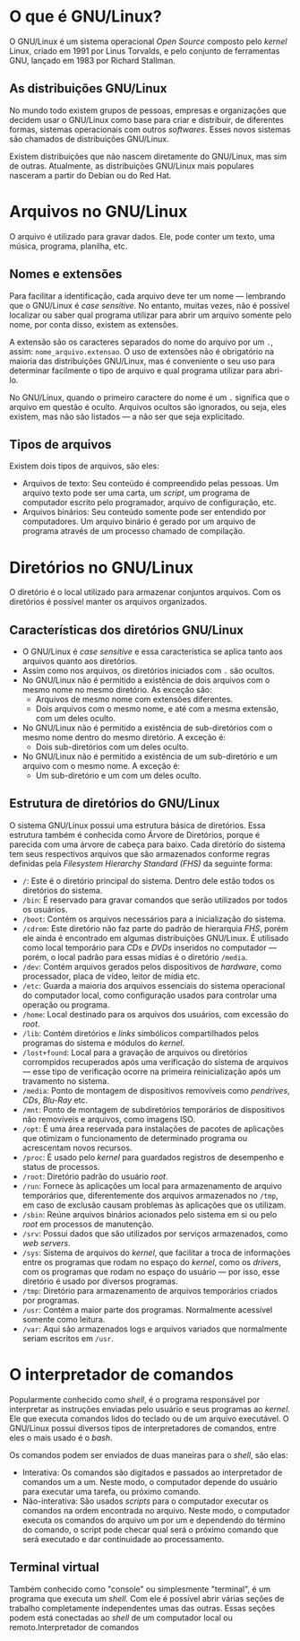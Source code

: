 # O que é GNU/Linux?

O GNU/Linux é um sistema operacional *Open Source* composto pelo *kernel* Linux, criado em 1991 por Linus Torvalds, e pelo conjunto de ferramentas GNU, lançado em 1983 por Richard Stallman.

## As distribuições GNU/Linux

No mundo todo existem grupos de pessoas, empresas e organizações que decidem usar o GNU/Linux como base para criar e distribuir, de diferentes formas, sistemas operacionais com outros *softwares*. Esses novos sistemas são chamados de distribuições GNU/Linux.

Existem distribuições que não nascem diretamente do GNU/Linux, mas sim de outras. Atualmente, as  distribuições GNU/Linux mais populares nasceram a partir do Debian ou do Red Hat.

# Arquivos no GNU/Linux

O arquivo é utilizado para gravar dados. Ele, pode conter um texto, uma música, programa, planilha, etc. 

## Nomes e extensões

Para facilitar a identificação, cada arquivo deve ter um nome — lembrando que o GNU/Linux é *case sensitive*. No entanto, muitas vezes, não é possível localizar ou saber qual programa utilizar para abrir um arquivo somente pelo nome, por conta disso, existem as extensões. 

A extensão são os caracteres separados do nome do arquivo por um  `.`, assim: `nome_arquivo.extensao`. O uso de extensões não é obrigatório na maioria das distribuições GNU/Linux, mas é conveniente o seu uso para determinar facilmente o tipo de arquivo e qual programa utilizar para abri-lo.

No GNU/Linux, quando o primeiro caractere do nome é um `.` significa que o arquivo em questão é oculto. Arquivos ocultos são ignorados, ou seja, eles existem, mas não são listados — a não ser que seja explicitado.

## Tipos de arquivos 

Existem dois tipos de arquivos, são eles: 

 - Arquivos de texto: Seu conteúdo é compreendido pelas pessoas. Um arquivo texto pode ser uma carta, um *script*, um programa de computador escrito pelo programador, arquivo de configuração, etc.
 - Arquivos binários: Seu conteúdo somente pode ser entendido por computadores. Um arquivo binário é gerado por um arquivo de programa através de um processo chamado de compilação.

# Diretórios no GNU/Linux

O diretório é o local utilizado para armazenar conjuntos arquivos. Com os diretórios é possível manter os arquivos organizados. 

## Características dos diretórios GNU/Linux

 - O GNU/Linux é *case sensitive* e essa característica se aplica tanto aos arquivos quanto aos diretórios.
 - Assim como nos arquivos, os diretórios iniciados com `.` são ocultos.
 - No GNU/Linux não é permitido a existência de dois arquivos com o mesmo nome no mesmo diretório. As exceção são:
	 - Arquivos de mesmo nome com extensões diferentes. 
	 - Dois arquivos com o mesmo nome, e até com a mesma extensão, com um deles oculto.
 - No GNU/Linux não é permitido a existência de sub-diretórios com o mesmo nome dentro do mesmo diretório. A exceção é:
	 - Dois sub-diretórios com um deles oculto.
 - No GNU/Linux não é permitido a existência de um sub-diretório e um arquivo com o mesmo nome. A exceção é: 
	 - Um sub-diretório e um com um deles oculto.

## Estrutura  de diretórios do GNU/Linux

O sistema GNU/Linux possui uma estrutura básica de diretórios. Essa estrutura também é conhecida como Árvore de Diretórios, porque é parecida com uma árvore de cabeça para baixo. Cada diretório do sistema tem seus respectivos arquivos que são armazenados conforme regras definidas pela *Filesystem Hierarchy Standard (FHS)* da seguinte forma:

- `/`: Este é o diretório principal do sistema. Dentro dele estão todos os diretórios do sistema.
- `/bin`: É reservado para gravar comandos que serão utilizados por todos os usuários.
- `/boot`: Contém os arquivos necessários para a inicialização do sistema.
- `/cdrom`: Este diretório não faz parte do padrão de hierarquia *FHS*, porém ele ainda é encontrado em algumas distribuições GNU/Linux. É utilisado como local temporário para *CDs* e *DVDs* inseridos no computador — porém, o local padrão para essas mídias é o diretório `/media`.
- `/dev`:  Contém arquivos gerados pelos dispositivos de *hardware*, como processador, placa de vídeo, leitor de mídia etc.
- `/etc`: Guarda a maioria dos arquivos essenciais do sistema operacional do computador local, como configuração usados para controlar uma operação ou programa.
- `/home`: Local destinado para os arquivos dos usuários, com excessão do *root*.
- `/lib`: Contém diretórios e *links* simbólicos compartilhados pelos programas do sistema e módulos do *kernel*.
- `/lost+found`: Local para a gravação de arquivos ou diretórios corrompidos recuperados após uma verificação do sistema de arquivos — esse tipo de verificação ocorre na primeira reinicialização após um travamento no sistema.
- `/media`: Ponto de montagem de dispositivos removíveis como *pendrives*, *CDs*, *Blu-Ray* etc.
- `/mnt`: Ponto de montagem de subdiretórios temporários de dispositivos não removíveis e arquivos, como imagens ISO.
- `/opt`: É uma área reservada para instalações de pacotes de aplicações que otimizam o funcionamento de determinado programa ou acrescentam novos recursos.
- `/proc`: É usado pelo *kernel* para guardados registros de desempenho e status de processos.
- `/root`: Diretório padrão do usuário *root*.
- `/run`: Fornece às aplicações um local para armazenamento de arquivo temporários que, diferentemente dos arquivos armazenados no `/tmp`, em caso de exclusão causam problemas às aplicações que os utilizam.
- `/sbin`: Reúne arquivos binários acionados pelo sistema em si ou pelo *root* em processos de manutenção.
- `/srv`: Possui dados que são utilizados por serviços armazenados, como *web servers*.
- `/sys`: Sistema de arquivos do *kernel*, que facilitar a troca de informações entre os programas que rodam no espaço do *kernel*, como os *drivers*, com os programas que rodam no espaço do usuário — por isso,  esse diretório é usado por diversos programas.
- `/tmp`: Diretório para armazenamento de arquivos temporários criados por programas.
- `/usr`: Contém a maior parte dos programas. Normalmente acessível somente como leitura.
- `/var`: Aqui são armazenados logs e arquivos variados que normalmente seriam escritos em `/usr`.

# O interpretador de comandos

Popularmente conhecido como *shell*, é o programa responsável por interpretar as instruções enviadas pelo usuário e seus programas ao *kernel*. Ele que executa comandos lidos do teclado ou de um arquivo executável. O GNU/Linux possui diversos tipos de interpretadores de comandos, entre eles o mais usado é o *bash*.

Os comandos podem ser enviados de duas maneiras para o *shell*, são elas:

 - Interativa: Os comandos são digitados e passados ao interpretador de comandos um a um. Neste modo, o computador depende do usuário para executar uma tarefa, ou próximo comando.
 - Não-interativa: São usados *scripts* para o computador executar os comandos na ordem encontrada no arquivo. Neste modo, o computador executa os comandos do arquivo um por um e dependendo do término do comando, o script pode checar qual será o próximo comando que será executado e dar continuidade ao processamento. 

## Terminal virtual

Também conhecido como "console" ou simplesmente "terminal", é um programa que executa um *shell*. Com ele é possível abrir várias seções de trabalho completamente independentes umas das outras. Essas seções podem está conectadas ao *shell* de um computador local ou remoto.Interpretador de comandos